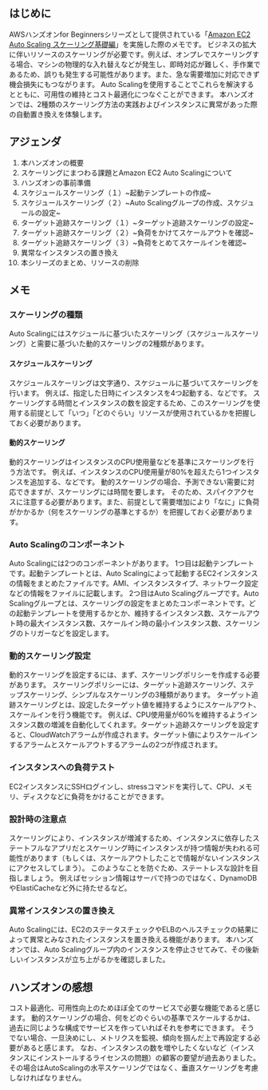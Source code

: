 <!--
title:   AWS Hands-on for Beginners Amazon EC2 Auto Scaling スケーリング基礎編：学習メモ
tags:    AWS,AutoScaling,EC2,ハンズオン
id:      20c278b3d770f7b8c98e
private: false
-->


## はじめに

AWSハンズオンfor Beginnersシリーズとして提供されている「[Amazon EC2 Auto Scaling スケーリング基礎編](https://pages.awscloud.com/JAPAN-event-OE-Hands-on-for-Beginners-Auto_Scaling-2022-reg-event.html?trk=aws_introduction_page)」を実施した際のメモです。
ビジネスの拡大に伴いリソースのスケーリングが必要です。例えば、オンプレでスケーリングする場合、マシンの物理的な入れ替えなどが発生し、即時対応が難しく、手作業であるため、誤りも発生する可能性があります。また、急な需要増加に対応できず機会損失にもつながります。
Auto Scalingを使用することでこれらを解決するとともに、可用性の維持とコスト最適化につなぐことができます。
本ハンズオンでは、2種類のスケーリング方法の実践およびインスタンスに異常があった際の自動置き換えを体験します。

## アジェンダ

1. 本ハンズオンの概要
2. スケーリングにまつわる課題とAmazon EC2 Auto Scalingについて
3. ハンズオンの事前準備
4. スケジュールスケーリング（１）~起動テンプレートの作成~
5. スケジュールスケーリング（２）~Auto Scalingグループの作成、スケジュールの設定~
6. ターゲット追跡スケーリング（１）~ターゲット追跡スケーリングの設定~
7. ターゲット追跡スケーリング（２）~負荷をかけてスケールアウトを確認~
8. ターゲット追跡スケーリング（３）~負荷をとめてスケールインを確認~
9. 異常なインスタンスの置き換え
10. 本シリーズのまとめ、リソースの削除

## メモ

### スケーリングの種類

Auto Scalingにはスケジュールに基づいたスケーリング（スケジュールスケーリング）と需要に基づいた動的スケーリングの2種類があります。

#### スケジュールスケーリング

スケジュールスケーリングは文字通り、スケジュールに基づいてスケーリングを行います。
例えば、指定した日時にインスタンスを4つ起動する、などです。
スケーリングする時間とインスタンスの数を設定するため、このスケーリングを使用する前提として「いつ」「どのぐらい」リソースが使用されているかを把握しておく必要があります。

#### 動的スケーリング

動的スケーリングはインスタンスのCPU使用量などを基準にスケーリングを行う方法です。
例えば、インスタンスのCPU使用量が80%を超えたら1つインスタンスを追加する、などです。
動的スケーリングの場合、予測できない需要に対応できますが、スケーリングには時間を要します。
そのため、スパイクアクセスに注意する必要があります。また、前提として需要増加により「なに」に負荷がかかるか（何をスケーリングの基準とするか）を把握しておく必要があります。

### Auto Scalingのコンポーネント

Auto Scalingには2つのコンポーネントがあります。
1つ目は起動テンプレートです。起動テンプレートとは、Auto Scalingによって起動するEC2インスタンスの情報をまとめたファイルです。AMI、インスタンスタイプ、ネットワーク設定などの情報をファイルに記載します。
2つ目はAuto Scalingグループです。Auto Scalingグループとは、スケーリングの設定をまとめたコンポーネントです。どの起動テンプレートを使用するかとか、維持するインスタンス数、スケールアウト時の最大インスタンス数、スケールイン時の最小インスタンス数、スケーリングのトリガーなどを設定します。

### 動的スケーリング設定

動的スケーリングを設定するには、まず、スケーリングポリシーを作成する必要があります。
スケーリングポリシーには、ターゲット追跡スケーリング、ステップスケーリング、シンプルなスケーリングの3種類があります。
ターゲット追跡スケーリングとは、設定したターゲット値を維持するようにスケールアウト、スケールインを行う機能です。
例えば、CPU使用量が60%を維持するようインスタンス数の増減を自動化してくれます。ターゲット追跡スケーリングを設定すると、CloudWatchアラームが作成されます。ターゲット値によりスケールインするアラームとスケールアウトするアラームの2つが作成されます。

### インスタンスへの負荷テスト

EC2インスタンスにSSHログインし、stressコマンドを実行して、CPU、メモリ、ディスクなどに負荷をかけることができます。

### 設計時の注意点

スケーリングにより、インスタンスが増減するため、インスタンスに依存したステートフルなアプリだとスケーリング時にインスタンスが持つ情報が失われる可能性があります（もしくは、スケールアウトしたことで情報がないインスタンスにアクセスしてしまう）。
このようなことを防ぐため、ステートレスな設計を目指しましょう。
例えばセッション情報はサーバで持つのではなく、DynamoDBやElastiCacheなど外に持たせるなど。

### 異常インスタンスの置き換え

Auto Scalingには、EC2のステータスチェックやELBのヘルスチェックの結果によって異常とみなされたインスタンスを置き換える機能があります。
本ハンズオンでは、Auto Scalingグループ内のインスタンスを停止させてみて、その後新しいインスタンスが立ち上がるかを確認しました。

## ハンズオンの感想

コスト最適化、可用性向上のためほぼ全てのサービスで必要な機能であると感じます。
動的スケーリングの場合、何をどのぐらいの基準でスケールするかは、過去に同じような構成でサービスを作っていればそれを参考にできます。
そうでない場合、一旦決めにし、メトリクスを監視、傾向を掴んだ上で再設定する必要があると感じます。
なお、インスタンスの数を増やしたくないなど（インスタンスにインストールするライセンスの問題）の顧客の要望が過去ありました。その場合はAutoScalingの水平スケーリングではなく、垂直スケーリングを考慮しなければなりません。
